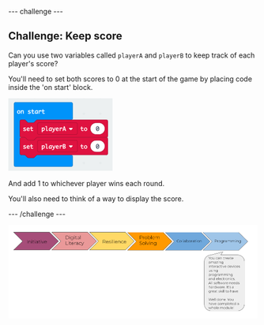 --- challenge ---
## Challenge: Keep score
Can you use two variables called `playerA` and `playerB` to keep track of each player's score?

You'll need to set both scores to 0 at the start of the game by placing code inside the 'on start' block.

![screenshot](images/reaction-on-start.png)

And add 1 to whichever player wins each round.

You'll also need to think of a way to display the score. 



--- /challenge ---

![progress bar](images/m1-6.png)
